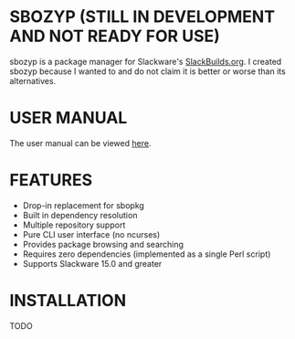 # SBOZYP (STILL IN DEVELOPMENT AND NOT READY FOR USE)

sbozyp is a package manager for Slackware's [SlackBuilds.org](https://slackbuilds.org/). I created sbozyp because I wanted to and do not claim it is better or worse than its alternatives.

# USER MANUAL

The user manual can be viewed [here](./sbozyp.pod).

# FEATURES

* Drop-in replacement for sbopkg
* Built in dependency resolution
* Multiple repository support
* Pure CLI user interface (no ncurses)
* Provides package browsing and searching
* Requires zero dependencies (implemented as a single Perl script)
* Supports Slackware 15.0 and greater

# INSTALLATION

TODO
